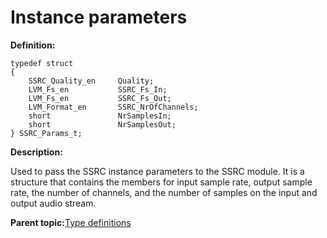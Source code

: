 # Instance parameters

**Definition:**

```
typedef struct
{
    SSRC_Quality_en     Quality;
    LVM_Fs_en           SSRC_Fs_In;
    LVM_Fs_en           SSRC_Fs_Out;
    LVM_Format_en       SSRC_NrOfChannels;
    short               NrSamplesIn;
    short               NrSamplesOut;
} SSRC_Params_t;
```

**Description:**

Used to pass the SSRC instance parameters to the SSRC module. It is a structure that contains the members for input sample rate, output sample rate, the number of channels, and the number of samples on the input and output audio stream.

**Parent topic:**[Type definitions](../topics/type_definitions.md)

